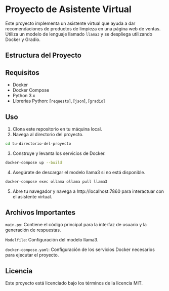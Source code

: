 # Proyecto de Asistente Virtual

Este proyecto implementa un asistente virtual que ayuda a dar recomendaciones de productos de limpieza en una página web de ventas. Utiliza un modelo de lenguaje llamado `llama3` y se despliega utilizando Docker y Gradio.

## Estructura del Proyecto

## Requisitos

- Docker
- Docker Compose
- Python 3.x
- Librerías Python: [`requests`], [`json`], [`gradio`]

## Uso

1. Clona este repositorio en tu máquina local.
2. Navega al directorio del proyecto.

```sh
cd tu-directorio-del-proyecto
```
3. Construye y levanta los servicios de Docker.

```sh
docker-compose up --build
```
4. Asegúrate de descargar el modelo llama3 si no está disponible.

```sh
docker-compose exec ollama ollama pull llama3
```
5. Abre tu navegador y navega a http://localhost:7860 para interactuar con el asistente virtual.

## Archivos Importantes

`main.py`: Contiene el código principal para la interfaz de usuario y la generación de respuestas.

`Modelfile`: Configuración del modelo llama3.

`docker-compose.yaml`: Configuración de los servicios Docker necesarios para ejecutar el proyecto.

## Licencia

Este proyecto está licenciado bajo los términos de la licencia MIT.